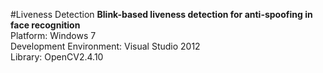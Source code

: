 #Liveness Detection
<strong>Blink-based liveness detection for anti-spoofing in face recognition</strong><br>
Platform: Windows 7<br>
Development Environment: Visual Studio 2012<br>
Library: OpenCV2.4.10<br>